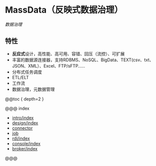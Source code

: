 # MassData（反映式数据治理）

*数据治理*

## 特性

- **反应式**设计，高性能、高可用、容错、回压（流控）、可扩展
- 丰富的数据源连接器，支持RDBMS、NoSQL、BigData、TEXT(csv、txt、JSON、XML）、Excel、FTP/sFTP……
- 分布式任务调度
- ETL/ELT
- 工作流
- 数据治理，元数据管理

@@toc { depth=2 }

@@@ index

* [intro/index](intro/index.md)
* [design/index](design/index.md)
* [connector](connector/index.md)
* [job](job/index.md)
* [rdi/index](rdi/index.md)
* [console/index](console/index.md)
* [broker/index](broker/index.md)
<!--* [spec/index](spec/index.md)-->

@@@

<!-- - 作者：杨景（羊八井，yangbajing at gmail com） -->
<!-- - 官网：[http://mass-data.yangbajing.me](http://mass-data.yangbajing.me) -->

